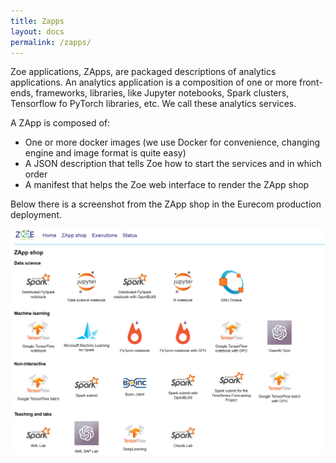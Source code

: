 ```yaml
---
title: Zapps
layout: docs
permalink: /zapps/
---
```


Zoe applications, ZApps, are packaged descriptions of analytics applications. An analytics application is a composition of one or more front-ends, frameworks, libraries, like Jupyter notebooks, Spark clusters, Tensorflow fo PyTorch libraries, etc. We call these analytics services.

A ZApp is composed of:

 * One or more docker images (we use Docker for convenience, changing engine and image format is quite easy)
 * A JSON description that tells Zoe how to start the services and in which order
 * A manifest that helps the Zoe web interface to render the ZApp shop

Below there is a screenshot from the ZApp shop in the Eurecom production deployment.

![ZApp shop at Eurecom](/img/zapp-shop.png)

